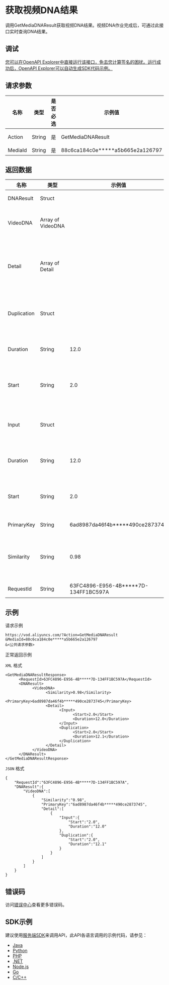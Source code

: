 # 获取视频DNA结果

调用GetMediaDNAResult获取视频DNA结果。视频DNA作业完成后，可通过此接口实时查询DNA结果。

## 调试

[您可以在OpenAPI Explorer中直接运行该接口，免去您计算签名的困扰。运行成功后，OpenAPI Explorer可以自动生成SDK代码示例。](https://api.aliyun.com/#product=vod&api=GetMediaDNAResult&type=RPC&version=2017-03-21)

## 请求参数

|名称|类型|是否必选|示例值|描述|
|--|--|----|---|--|
|Action|String|是|GetMediaDNAResult|系统规定参数。取值：**GetMediaDNAResult**。 |
|MediaId|String|是|88c6ca184c0e\*\*\*\*\*a5b665e2a126797|视频ID。 |

## 返回数据

|名称|类型|示例值|描述|
|--|--|---|--|
|DNAResult|Struct| |DNA结果。 |
|VideoDNA|Array of VideoDNA| |视频DNA识别结果。 |
|Detail|Array of Detail| |相似视频详情。包括视频的位置、时长等。 |
|Duplication|Struct| |库中视频的开始时间和时长。 |
|Duration|String|12.0|视频的时长。单位：秒。 |
|Start|String|2.0|视频的开始时间。单位：秒。 |
|Input|Struct| |输入视频的开始时间和时长。 |
|Duration|String|12.0|视频的时长。单位：秒。 |
|Start|String|2.0|视频的开始时间。单位：秒。 |
|PrimaryKey|String|6ad8987da46f4b\*\*\*\*\*490ce2873745|相似视频ID。 |
|Similarity|String|0.98|视频相似度。相似度1是指相似度100%。 |
|RequestId|String|63FC4896-E956-4B\*\*\*\*\*7D-134FF1BC597A|请求ID。 |

## 示例

请求示例

```
https://vod.aliyuncs.com/?Action=GetMediaDNAResult
&MediaId=88c6ca184c0e*****a5b665e2a126797
&<公共请求参数>
```

正常返回示例

`XML` 格式

```
<GetMediaDNAResultResponse>
	  <RequestId>63FC4896-E956-4B*****7D-134FF1BC597A</RequestId>
	  <DNAResult>
		    <VideoDNA>
			      <Similarity>0.98</Similarity>
			      <PrimaryKey>6ad8987da46f4b*****490ce2873745</PrimaryKey>
			      <Detail>
				        <Input>
					          <Start>2.0</Start>
					          <Duration>12.0</Duration>
				        </Input>
				        <Duplication>
					          <Start>2.0</Start>
					          <Duration>12.1</Duration>
				        </Duplication>
			      </Detail>
		    </VideoDNA>
	  </DNAResult>
</GetMediaDNAResultResponse>
```

`JSON` 格式

```
{
    "RequestId":"63FC4896-E956-4B*****7D-134FF1BC597A",
    "DNAResult":{
        "VideoDNA":[
            {
                "Similarity":"0.98",
                "PrimaryKey":"6ad8987da46f4b*****490ce2873745",
                "Detail":[
                    {
                        "Input":{
                            "Start":"2.0",
                            "Duration":"12.0"
                        },
                        "Duplication":{
                            "Start":"2.0",
                            "Duration":"12.1"
                        }
                    }
                ]
            }
        ]
    }
}
```

## 错误码

访问[错误中心](https://error-center.aliyun.com/status/product/vod)查看更多错误码。

## SDK示例

建议使用[服务端SDK](~~101789~~)来调用API，此API各语言调用的示例代码，请参见：

-   [Java](~~61063~~)
-   [Python](~~61054~~)
-   [PHP](~~61069~~)
-   [.NET](~~84750~~)
-   [Node.js](~~101396~~)
-   [Go](~~101411~~)
-   [C/C++](~~101261~~)

